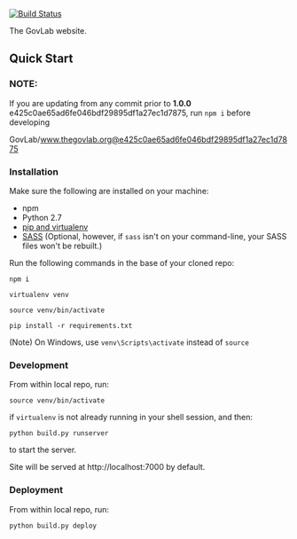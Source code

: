 [![Build Status](https://travis-ci.org/GovLab/www.thegovlab.org.svg?branch=master)](https://travis-ci.org/GovLab/www.thegovlab.org)

The GovLab website.

## Quick Start

### NOTE:
If you are updating from any commit prior to **1.0.0** e425c0ae65ad6fe046bdf29895df1a27ec1d7875, run `npm i` before developing

GovLab/www.thegovlab.org@e425c0ae65ad6fe046bdf29895df1a27ec1d7875

### Installation

Make sure the following are installed on your machine:

* npm
* Python 2.7
* [pip and virtualenv](http://stackoverflow.com/q/4324558)
* [SASS](http://sass-lang.com/install) (Optional, however, if `sass` isn't on your command-line,
your SASS files won't be rebuilt.)

Run the following commands in the base of your cloned repo:

```
npm i

virtualenv venv

source venv/bin/activate

pip install -r requirements.txt
```

(Note) On Windows, use `venv\Scripts\activate` instead of `source`

### Development

From within local repo, run:

```
source venv/bin/activate
```
if `virtualenv` is not already running in your shell session, and then:

```
python build.py runserver
```
to start the server.

Site will be served at http://localhost:7000 by default.

### Deployment

From within local repo, run:

```
python build.py deploy
```
